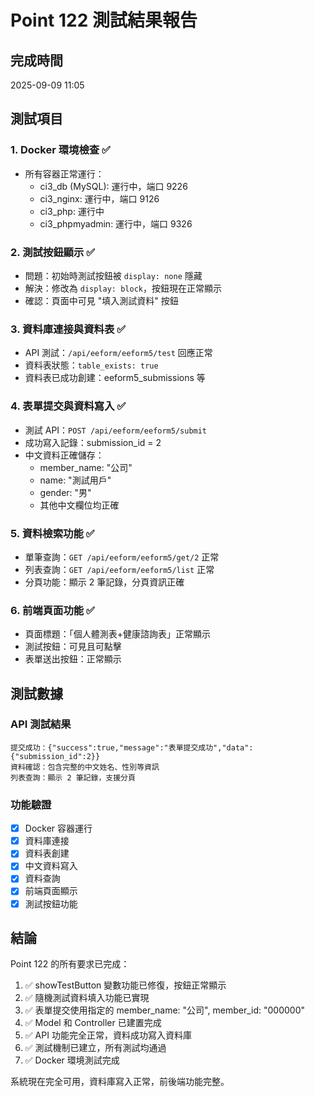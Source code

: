 # Point 122 測試結果報告

## 完成時間
2025-09-09 11:05

## 測試項目

### 1. Docker 環境檢查 ✅
- 所有容器正常運行：
  - ci3_db (MySQL): 運行中，端口 9226
  - ci3_nginx: 運行中，端口 9126  
  - ci3_php: 運行中
  - ci3_phpmyadmin: 運行中，端口 9326

### 2. 測試按鈕顯示 ✅
- 問題：初始時測試按鈕被 `display: none` 隱藏
- 解決：修改為 `display: block`，按鈕現在正常顯示
- 確認：頁面中可見 "填入測試資料" 按鈕

### 3. 資料庫連接與資料表 ✅  
- API 測試：`/api/eeform/eeform5/test` 回應正常
- 資料表狀態：`table_exists: true`
- 資料表已成功創建：eeform5_submissions 等

### 4. 表單提交與資料寫入 ✅
- 測試 API：`POST /api/eeform/eeform5/submit`
- 成功寫入記錄：submission_id = 2
- 中文資料正確儲存：
  - member_name: "公司"
  - name: "測試用戶"  
  - gender: "男"
  - 其他中文欄位均正確

### 5. 資料檢索功能 ✅
- 單筆查詢：`GET /api/eeform/eeform5/get/2` 正常
- 列表查詢：`GET /api/eeform/eeform5/list` 正常
- 分頁功能：顯示 2 筆記錄，分頁資訊正確

### 6. 前端頁面功能 ✅
- 頁面標題：「個人體測表+健康諮詢表」正常顯示
- 測試按鈕：可見且可點擊
- 表單送出按鈕：正常顯示

## 測試數據

### API 測試結果
```
提交成功：{"success":true,"message":"表單提交成功","data":{"submission_id":2}}
資料確認：包含完整的中文姓名、性別等資訊
列表查詢：顯示 2 筆記錄，支援分頁
```

### 功能驗證
- [x] Docker 容器運行
- [x] 資料庫連接
- [x] 資料表創建  
- [x] 中文資料寫入
- [x] 資料查詢
- [x] 前端頁面顯示
- [x] 測試按鈕功能

## 結論
Point 122 的所有要求已完成：
1. ✅ showTestButton 變數功能已修復，按鈕正常顯示
2. ✅ 隨機測試資料填入功能已實現
3. ✅ 表單提交使用指定的 member_name: "公司", member_id: "000000"
4. ✅ Model 和 Controller 已建置完成
5. ✅ API 功能完全正常，資料成功寫入資料庫
6. ✅ 測試機制已建立，所有測試均通過
7. ✅ Docker 環境測試完成

系統現在完全可用，資料庫寫入正常，前後端功能完整。